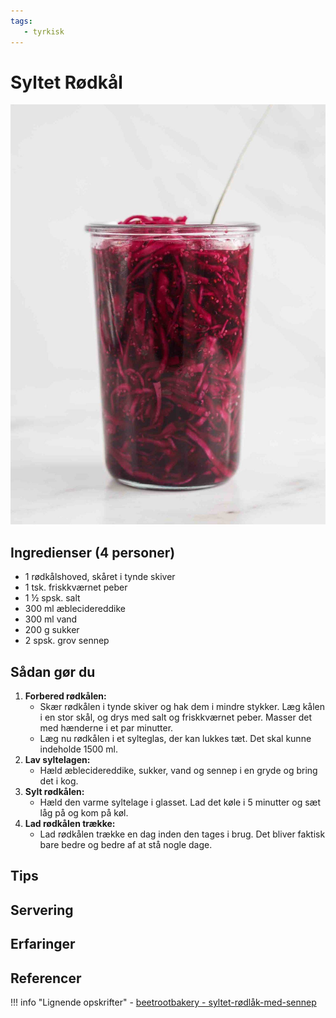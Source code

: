 ```yaml
---
tags:
   - tyrkisk
---
```


# Syltet Rødkål

![alt text](../../attachments/syltet-rødkål.png)

## Ingredienser (4 personer)

- 1 rødkålshoved, skåret i tynde skiver
- 1 tsk. friskkværnet peber
- 1 ½ spsk. salt
- 300 ml æblecidereddike
- 300 ml vand
- 200 g sukker
- 2 spsk. grov sennep

## Sådan gør du

1. **Forbered rødkålen:**
   - Skær rødkålen i tynde skiver og hak dem i mindre stykker. Læg kålen i en stor skål, og drys med salt og friskkværnet peber. Masser det med hænderne i et par minutter.
   - Læg nu rødkålen i et sylteglas, der kan lukkes tæt. Det skal kunne indeholde 1500 ml.
2. **Lav syltelagen:**
   - Hæld æblecidereddike, sukker, vand og sennep i en gryde og bring det i kog.
3. **Sylt rødkålen:**
   - Hæld den varme syltelage i glasset. Lad det køle i 5 minutter og sæt låg på og kom på køl.
4. **Lad rødkålen trække:**
   - Lad rødkålen trække en dag inden den tages i brug. Det bliver faktisk bare bedre og bedre af at stå nogle dage.

## Tips

## Servering

## Erfaringer

## Referencer

!!! info "Lignende opskrifter"
    - [beetrootbakery - syltet-rødlåk-med-sennep](https://www.beetrootbakery.dk/syltet-rodkal-med-sennep/)
